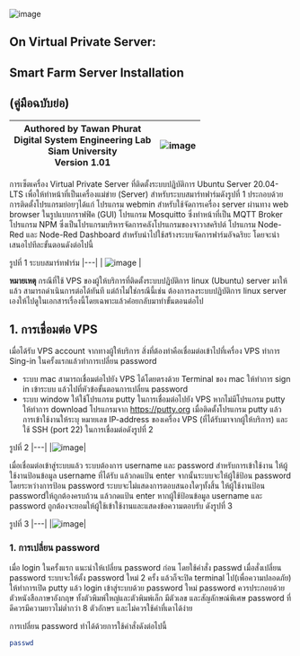 ![image](https://user-images.githubusercontent.com/37249027/218273460-1c18a18e-b4a5-4b00-b155-feb20d4cb7b7.png)

 
## On Virtual Private Server:
## Smart Farm Server Installation 
## (คู่มือฉบับย่อ)


 | Authored by Tawan Phurat <br> Digital System Engineering Lab <br> Siam University <br> Version 1.01 | ![image](https://user-images.githubusercontent.com/37249027/218273504-f589e290-0608-45a8-902a-a9ecec704975.png)  |
| -------- | -------- |

การเซ็ตเครื่อง Virtual Private Server ที่ติดตั้งระบบปฏิบัติการ Ubuntu Server 20.04-LTS เพื่อให้ทำหน้าที่เป็นเครื่องแม่ข่าย (Server) สำหรับระบบสมาร์ทฟาร์มดังรูปที่ 1  ประกอบด้วยการติดตั้งโปรแกรมย่อยๆได้แก่ โปรแกรม webmin สำหรับใช้จัดการเครื่อง server ผ่านทาง web browser ในรูปแบบกราฟฟิค (GUI) โปรแกรม  Mosquitto ซึ่งทำหน้าที่เป็น MQTT Broker โปรแกรม NPM ซึ่งเป็นโปรแกรมบริหารจัดการคลังโปรแกรมของจาวาสคริปต์  โปรแกรม Node-Red และ  Node-Red Dashboard สำหรับนำไปใช้สร้างระบบจัดการฟาร์มอัจฉริยะ โดยจะนำเสนอไปทีละขั้นตอนดังต่อไปนี้

รูปที่ 1 ระบบสมาร์ทฟาร์ม
|---|
| ![image](https://user-images.githubusercontent.com/37249027/219899900-5cbf238b-282d-4a11-a07d-d19354315b3e.png) |


**หมายเหตุ**  กรณีที่ใช้ VPS ของผู้ให้บริการที่ติดตั้งระบบปฎิบัติการ linux (Ubuntu) server มาให้แล้ว สามารถดำเนินการต่อได้ทันที แต่ถ้าไม่ใช่กรณีนี้เช่น ต้องการลงระบบปฏิบัติการ linux server เองให้ไปดูในเอกสารเรื่องนี้โดยเฉพาะแล้วค่่อยกลับมาทำขั้นตอนต่อไป


## 1. การเชื่อมต่อ VPS 

  เมื่อได้รับ VPS account จากทางผู้ให้บริการ สิ่งที่ต้องทำคือเชื่อมต่อเข้าไปที่เครื่อง VPS ทำการ Sing-in ในครั้งแรกแล้วทำการเปลี่ยน password 

* ระบบ mac สามารถเชื่อมต่อไปยัง VPS ได้โดยตรงด้วย Terminal ของ mac ให้ทำการ sign in เข้าระบบ แล้วไปที่หัวข้อขั้นตอนการเปลี่ยน password
* ระบบ window ให้ใช้โปรแกรม putty ในการเชื่อมต่อไปยัง  VPS  หากไม่มีโปรแกรม putty ให้ทำการ download โปรแกรมจาก https://putty.org
เมื่อติดตั้งโปรแกรม putty แล้ว การเข้าใช้งานให้ระบุ หมายเลข IP-address ของเครื่อง VPS (ที่ได้รับมาจากผู้ให้บริการ) และใช้ SSH (port 22) ในการเชื่อมต่อดังรูปที่ 2

รูปที่ 2 
|---|
|![image](https://user-images.githubusercontent.com/37249027/219900743-d169e7e9-f4cb-4c10-a14d-f61ba42bd039.png)|

เมื่อเชื่อมต่อเข้าสู่ระบบแล้ว ระบบต้องการ username และ password สำหรับการเข้าใช้งาน ให้ผู้ใช้งานป้อนข้อมูล username  ที่ได้รับ แล้วกดแป้น enter จากนั้นระบบจะให้ผู้ใช้ป้อน password  โดยระหว่างการป้อน password ระบบจะไม่แสดงการตอบสนองใดๆทั้งสิ้น ให้ผู้ใช้งานป้อน passwordให้ถูกต้องครบถ้วน แล้วกดแป้น enter หากผู้ใช้ป้อนข้อมูล username และ password ถูกต้องจะยอมให้ผู้ใช้เข้าใช้งานและแสดงข้อความตอบรับ ดังรูปที่ 3

รูปที่ 3
|---|
|![image](https://user-images.githubusercontent.com/37249027/219900895-c1876f88-d379-4227-abb5-30b21a5d2102.png)|

### 1. การเปลี่ยน password 

เมื่อ login ในครั้งแรก แนะนำให้เปลี่ยน password ก่อน โดยใช้คำสั่ง passwd  เมื่อสั่งเปลี่ยน password ระบบจะให้ตั้ง password ใหม่ 2 ครั้ง แล้วก็จะปิด terminal ไป(เพื่อความปลอดภัย)  ให้ทำการเปิด putty แล้ว login เข้าสู่ระบบด้วย password ใหม่ password ควรประกอบด้วย ตัวหนังสือภาษาอังกฤษ ทั้งตัวพิมพ์ใหญ่และตัวพิมพ์เล็ก มีตัวเลข และสัญลักษณ์พิเศษ password ที่ดีควรมีความยาวไม่ต่ำกว่า 8 ตัวอักษร และไม่ควรใช้คำที่เดาได้ง่าย

การเปลี่ยน password ทำได้ด้วยการใช้คำสั่งดังต่อไปนี้ 
```bash
passwd
```



